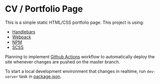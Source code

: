 # CV / Portfolio Page
This is a simple static HTML/CSS portfolio page. This project is using:
- [Handlebars](https://handlebarsjs.com/)
- [Webpack](https://webpack.js.org/)
- [NPM](https://www.npmjs.com/)
- [SCSS](https://sass-lang.com/)

Planning to implement [Github Actions](https://github.com/features/actions) workflow to automatically deploy the site whenever changes are pushed on the master branch.

To start a local development environment that changes in realtime, run `dev-server` task in [package.json](/package.json).